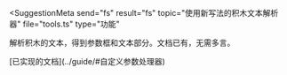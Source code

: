 <SuggestionMeta
    send="fs"
    result="fs"
    topic="使用新写法的积木文本解析器"
    file="tools.ts"
    type="功能"
>
</SuggestionMeta>

解析积木的文本，得到参数框和文本部分。文档已有，无需多言。

<SuggestionResult completed />
[已实现的文档](../guide/#自定义参数处理器)

